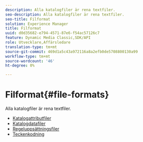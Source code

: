 ```yaml
---
description: Alla katalogfiler är rena textfiler.
seo-description: Alla katalogfiler är rena textfiler.
seo-title: Filformat
solution: Experience Manager
title: Filformat
uuid: d0d35682-e794-4571-87e6-f54ac57126c7
feature: Dynamic Media Classic,SDK/API
role: Utvecklare,Affärsledare
translation-type: tm+mt
source-git-commit: 469d1a5c43a972116a8a2efb0de5708800130a99
workflow-type: tm+mt
source-wordcount: '46'
ht-degree: 0%

---
```



# Filformat{#file-formats}

Alla katalogfiler är rena textfiler.

* [Katalogattributfiler](r-catalog-attribute-files.md)
* [Katalogdatafiler](r-catalog-data-files.md)
* [Regeluppsättningsfiler](r-rule-set-files.md)
* [Teckenkodning](r-is-cat-character-encoding.md)
